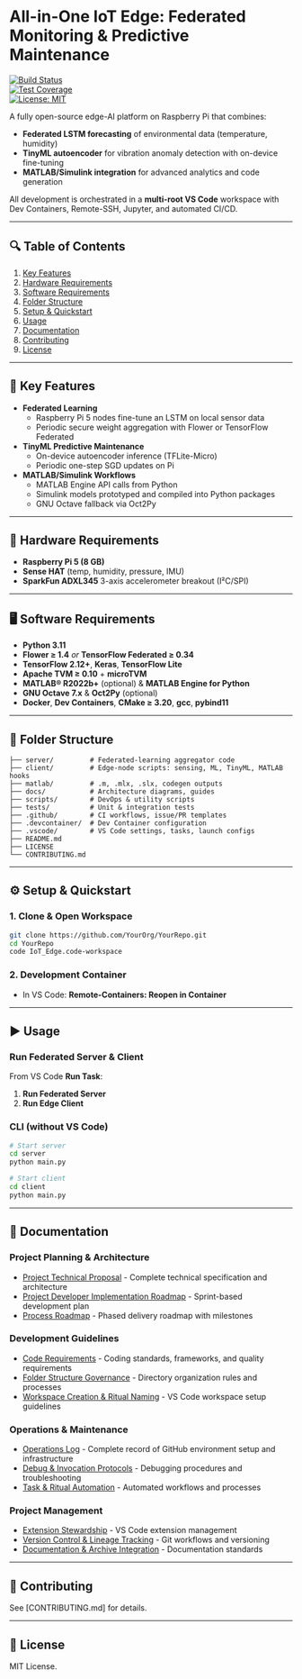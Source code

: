 # All-in-One IoT Edge: Federated Monitoring & Predictive Maintenance

[![Build Status](https://github.com/YourOrg/YourRepo/actions/workflows/ci.yml/badge.svg)](https://github.com/YourOrg/YourRepo/actions)  
[![Test Coverage](https://img.shields.io/codecov/c/github/YourOrg/YourRepo.svg)](https://codecov.io/gh/YourOrg/YourRepo)  
[![License: MIT](https://img.shields.io/badge/License-MIT-blue.svg)](LICENSE)  

A fully open-source edge-AI platform on Raspberry Pi that combines:  
- **Federated LSTM forecasting** of environmental data (temperature, humidity)  
- **TinyML autoencoder** for vibration anomaly detection with on-device fine-tuning  
- **MATLAB/Simulink integration** for advanced analytics and code generation  

All development is orchestrated in a **multi-root VS Code** workspace with Dev Containers, Remote-SSH, Jupyter, and automated CI/CD.

---

## 🔍 Table of Contents

1. [Key Features](#-key-features)  
2. [Hardware Requirements](#-hardware-requirements)  
3. [Software Requirements](#-software-requirements)  
4. [Folder Structure](#-folder-structure)  
5. [Setup & Quickstart](#-setup--quickstart)  
6. [Usage](#-usage)  
7. [Documentation](#-documentation)  
8. [Contributing](#-contributing)  
9. [License](#-license)  

---

## 🚀 Key Features

- **Federated Learning**  
  - Raspberry Pi 5 nodes fine-tune an LSTM on local sensor data  
  - Periodic secure weight aggregation with Flower or TensorFlow Federated  
- **TinyML Predictive Maintenance**  
  - On-device autoencoder inference (TFLite-Micro)  
  - Periodic one-step SGD updates on Pi  
- **MATLAB/Simulink Workflows**  
  - MATLAB Engine API calls from Python  
  - Simulink models prototyped and compiled into Python packages  
  - GNU Octave fallback via Oct2Py  

---

## 🧰 Hardware Requirements

- **Raspberry Pi 5 (8 GB)**  
- **Sense HAT** (temp, humidity, pressure, IMU)  
- **SparkFun ADXL345** 3-axis accelerometer breakout (I²C/SPI)  

---

## 🖥️ Software Requirements

- **Python 3.11**  
- **Flower ≥ 1.4** *or* **TensorFlow Federated ≥ 0.34**  
- **TensorFlow 2.12+**, **Keras**, **TensorFlow Lite**  
- **Apache TVM ≥ 0.10** + **microTVM**  
- **MATLAB® R2022b+** (optional) & **MATLAB Engine for Python**  
- **GNU Octave 7.x** & **Oct2Py** (optional)  
- **Docker**, **Dev Containers**, **CMake ≥ 3.20**, **gcc**, **pybind11**  

---

## 📁 Folder Structure

```text
├── server/         # Federated-learning aggregator code
├── client/         # Edge-node scripts: sensing, ML, TinyML, MATLAB hooks
├── matlab/         # .m, .mlx, .slx, codegen outputs
├── docs/           # Architecture diagrams, guides
├── scripts/        # DevOps & utility scripts
├── tests/          # Unit & integration tests
├── .github/        # CI workflows, issue/PR templates
├── .devcontainer/  # Dev Container configuration
├── .vscode/        # VS Code settings, tasks, launch configs
├── README.md
├── LICENSE
└── CONTRIBUTING.md
```

---

## ⚙️ Setup & Quickstart

### 1. Clone & Open Workspace
```bash
git clone https://github.com/YourOrg/YourRepo.git
cd YourRepo
code IoT_Edge.code-workspace
```

### 2. Development Container  
- In VS Code: **Remote-Containers: Reopen in Container**  

---

## ▶️ Usage

### Run Federated Server & Client
From VS Code **Run Task**:

1. **Run Federated Server**  
2. **Run Edge Client**

### CLI (without VS Code)
```bash
# Start server
cd server
python main.py

# Start client
cd client
python main.py
```

---

## 📖 Documentation

### Project Planning & Architecture
- [Project Technical Proposal](ProjectTechnicalProposal.md) - Complete technical specification and architecture
- [Project Developer Implementation Roadmap](ProjectDeveloperImplementationRoadmap.md) - Sprint-based development plan
- [Process Roadmap](ProcessRoadmap.md) - Phased delivery roadmap with milestones

### Development Guidelines
- [Code Requirements](CodeRequirements.md) - Coding standards, frameworks, and quality requirements
- [Folder Structure Governance](FolderStructureGovernance.md) - Directory organization rules and processes
- [Workspace Creation & Ritual Naming](WorkspaceCreationAndRitualNaming.md) - VS Code workspace setup guidelines

### Operations & Maintenance
- [Operations Log](OPERATIONS-LOG.md) - Complete record of GitHub environment setup and infrastructure
- [Debug & Invocation Protocols](DebugAndInvocationProtocols.md) - Debugging procedures and troubleshooting
- [Task & Ritual Automation](TaskAndRitualAutomation.md) - Automated workflows and processes

### Project Management
- [Extension Stewardship](ExtensionStewardship.md) - VS Code extension management
- [Version Control & Lineage Tracking](VersionControlAndLineageTracking.md) - Git workflows and versioning
- [Documentation & Archive Integration](DocumentationAndArchiveIntegration.md) - Documentation standards

---

## 🤝 Contributing

See [CONTRIBUTING.md] for details.

---

## 📄 License

MIT License.
